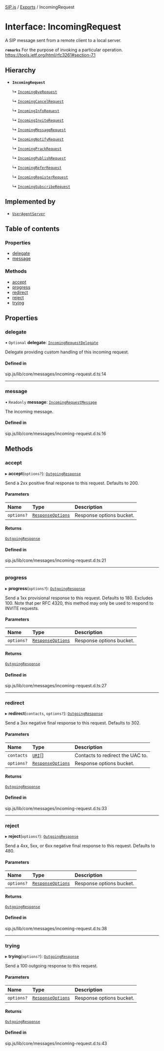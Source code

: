 [SIP.js](../README.md) / [Exports](../modules.md) / IncomingRequest

# Interface: IncomingRequest

A SIP message sent from a remote client to a local server.

**`remarks`**
For the purpose of invoking a particular operation.
https://tools.ietf.org/html/rfc3261#section-7.1

## Hierarchy

- **`IncomingRequest`**

  ↳ [`IncomingByeRequest`](IncomingByeRequest.md)

  ↳ [`IncomingCancelRequest`](IncomingCancelRequest.md)

  ↳ [`IncomingInfoRequest`](IncomingInfoRequest.md)

  ↳ [`IncomingInviteRequest`](IncomingInviteRequest.md)

  ↳ [`IncomingMessageRequest`](IncomingMessageRequest.md)

  ↳ [`IncomingNotifyRequest`](IncomingNotifyRequest.md)

  ↳ [`IncomingPrackRequest`](IncomingPrackRequest.md)

  ↳ [`IncomingPublishRequest`](IncomingPublishRequest.md)

  ↳ [`IncomingReferRequest`](IncomingReferRequest.md)

  ↳ [`IncomingRegisterRequest`](IncomingRegisterRequest.md)

  ↳ [`IncomingSubscribeRequest`](IncomingSubscribeRequest.md)

## Implemented by

- [`UserAgentServer`](../classes/UserAgentServer.md)

## Table of contents

### Properties

- [delegate](IncomingRequest.md#delegate)
- [message](IncomingRequest.md#message)

### Methods

- [accept](IncomingRequest.md#accept)
- [progress](IncomingRequest.md#progress)
- [redirect](IncomingRequest.md#redirect)
- [reject](IncomingRequest.md#reject)
- [trying](IncomingRequest.md#trying)

## Properties

### delegate

• `Optional` **delegate**: [`IncomingRequestDelegate`](IncomingRequestDelegate.md)

Delegate providing custom handling of this incoming request.

#### Defined in

sip.js/lib/core/messages/incoming-request.d.ts:14

___

### message

• `Readonly` **message**: [`IncomingRequestMessage`](../classes/IncomingRequestMessage.md)

The incoming message.

#### Defined in

sip.js/lib/core/messages/incoming-request.d.ts:16

## Methods

### accept

▸ **accept**(`options?`): [`OutgoingResponse`](OutgoingResponse.md)

Send a 2xx positive final response to this request. Defaults to 200.

#### Parameters

| Name | Type | Description |
| :------ | :------ | :------ |
| `options?` | [`ResponseOptions`](ResponseOptions.md) | Response options bucket. |

#### Returns

[`OutgoingResponse`](OutgoingResponse.md)

#### Defined in

sip.js/lib/core/messages/incoming-request.d.ts:21

___

### progress

▸ **progress**(`options?`): [`OutgoingResponse`](OutgoingResponse.md)

Send a 1xx provisional response to this request. Defaults to 180. Excludes 100.
Note that per RFC 4320, this method may only be used to respond to INVITE requests.

#### Parameters

| Name | Type | Description |
| :------ | :------ | :------ |
| `options?` | [`ResponseOptions`](ResponseOptions.md) | Response options bucket. |

#### Returns

[`OutgoingResponse`](OutgoingResponse.md)

#### Defined in

sip.js/lib/core/messages/incoming-request.d.ts:27

___

### redirect

▸ **redirect**(`contacts`, `options?`): [`OutgoingResponse`](OutgoingResponse.md)

Send a 3xx negative final response to this request. Defaults to 302.

#### Parameters

| Name | Type | Description |
| :------ | :------ | :------ |
| `contacts` | [`URI`](../classes/URI.md)[] | Contacts to redirect the UAC to. |
| `options?` | [`ResponseOptions`](ResponseOptions.md) | Response options bucket. |

#### Returns

[`OutgoingResponse`](OutgoingResponse.md)

#### Defined in

sip.js/lib/core/messages/incoming-request.d.ts:33

___

### reject

▸ **reject**(`options?`): [`OutgoingResponse`](OutgoingResponse.md)

Send a 4xx, 5xx, or 6xx negative final response to this request. Defaults to 480.

#### Parameters

| Name | Type | Description |
| :------ | :------ | :------ |
| `options?` | [`ResponseOptions`](ResponseOptions.md) | Response options bucket. |

#### Returns

[`OutgoingResponse`](OutgoingResponse.md)

#### Defined in

sip.js/lib/core/messages/incoming-request.d.ts:38

___

### trying

▸ **trying**(`options?`): [`OutgoingResponse`](OutgoingResponse.md)

Send a 100 outgoing response to this request.

#### Parameters

| Name | Type | Description |
| :------ | :------ | :------ |
| `options?` | [`ResponseOptions`](ResponseOptions.md) | Response options bucket. |

#### Returns

[`OutgoingResponse`](OutgoingResponse.md)

#### Defined in

sip.js/lib/core/messages/incoming-request.d.ts:43
